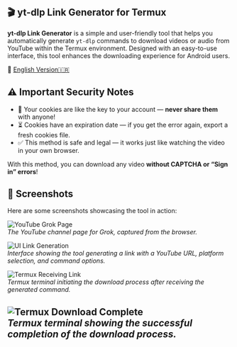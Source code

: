 ## 🎬 yt-dlp Link Generator for Termux

**yt-dlp Link Generator** is a simple and user-friendly tool that helps you automatically generate `yt-dlp` commands to download videos or audio from YouTube within the Termux environment. Designed with an easy-to-use interface, this tool enhances the downloading experience for Android users.

🔗 [English Version🇮🇷](README.fa.md)

## ⚠️ Important Security Notes

- 🔑 Your cookies are like the key to your account — **never share them** with anyone!
- ⏳ Cookies have an expiration date — if you get the error again, export a fresh cookies file.
- ✅ This method is safe and legal — it works just like watching the video in your own browser.

With this method, you can download any video **without CAPTCHA or “Sign in” errors**!



## 📸 Screenshots
Here are some screenshots showcasing the tool in action:

![YouTube Grok Page](screenshots/IMG_2025-06-10-08-59-29-min.jpg)  
*The YouTube channel page for Grok, captured from the browser.*

![UI Link Generation](screenshots/IMG_2025-06-10-09-10-04-min.jpg)  
*Interface showing the tool generating a link with a YouTube URL, platform selection, and command options.*

![Termux Receiving Link](screenshots/IMG_2025-06-10-09-10-22-min.jpg)  
*Termux terminal initiating the download process after receiving the generated command.*

![Termux Download Complete](screenshots/IMG_2025-06-10-09-11-05-min.jpg)  
*Termux terminal showing the successful completion of the download process.*
---
